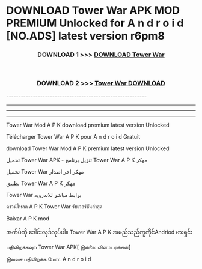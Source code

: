 # DOWNLOAD Tower War APK MOD PREMIUM Unlocked for A n d r o i d [NO.ADS] latest version r6pm8 



<div align="center">

<h3>DOWNLOAD 1 >>> <a href="https://getmod2.web.app/?judul=Tower War">DOWNLOAD Tower War</a></h3><br>

<h3>DOWNLOAD 2 >>> <a href="https://getmod2.web.app/?judul=Tower War">Tower War DOWNLOAD </a></h3>

</div>
----------------------------------------------------------

----------------------------------------------------------

----------------------------------------------------------

----------------------------------------------------------

Tower War Mod A P K download premium latest version Unlocked

Télécharger Tower War A P K pour A n d r o i d Gratuit

download Tower War Mod A P K premium latest version Unlocked

تحميل Tower War APK - تنزيل برنامج Tower War A P K مهكر

تحميل Tower War مهكر اخر اصدار

تطبيق Tower War A P K مهكر

Tower War برابط مباشر للاندرويد

ดาวน์โหลด A P K Tower War รับเวอร์ชันล่าสุด

Baixar A P K mod

အက်ပ်ကို ဒေါင်းလုဒ်လုပ်ပါ။ Tower War A P K အမည်သည်ကူကိုင်Andriod ဗားရှင်း

பதிவிறக்கவும் Tower War APK[ இல்லை விளம்பரங்கள்] 
 
இலவச பதிவிறக்க மோட் A n d r o i d



